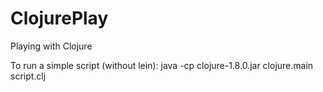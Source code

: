 # ClojurePlay
Playing with Clojure

To run a simple script (without lein): java -cp clojure-1.8.0.jar clojure.main script.clj



